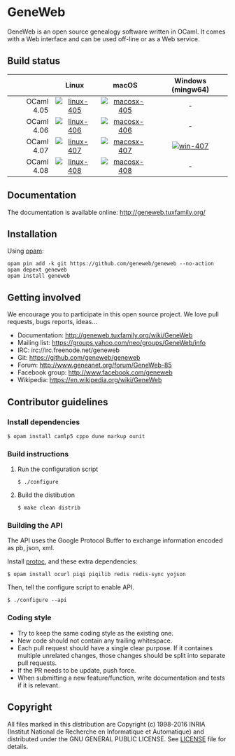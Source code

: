 # GeneWeb

GeneWeb is an open source genealogy software written in OCaml. It comes
with a Web interface and can be used off-line or as a Web service.

## Build status

|            | Linux                       | macOS                        | Windows (mingw64)
| ---:       | :---:                       | :---:                        | :---:
| OCaml 4.05 | [![linux-405]][travis-link] | [![macosx-405]][travis-link] | -
| OCaml 4.06 | [![linux-406]][travis-link] | [![macosx-406]][travis-link] | -
| OCaml 4.07 | [![linux-407]][travis-link] | [![macosx-407]][travis-link] | [![win-407]][appveyor-link]
| OCaml 4.08 | [![linux-408]][travis-link] | [![macosx-408]][travis-link] | -

[linux-405]:https://travis-matrix-badges.herokuapp.com/repos/geneweb/phonetic/branches/master/1
[linux-406]:https://travis-matrix-badges.herokuapp.com/repos/geneweb/phonetic/branches/master/2
[linux-407]:https://travis-matrix-badges.herokuapp.com/repos/geneweb/phonetic/branches/master/3
[linux-408]:https://travis-matrix-badges.herokuapp.com/repos/geneweb/phonetic/branches/master/4
[macosx-405]:https://travis-matrix-badges.herokuapp.com/repos/geneweb/phonetic/branches/master/5
[macosx-406]:https://travis-matrix-badges.herokuapp.com/repos/geneweb/phonetic/branches/master/6
[macosx-407]:https://travis-matrix-badges.herokuapp.com/repos/geneweb/phonetic/branches/master/7
[macosx-408]:https://travis-matrix-badges.herokuapp.com/repos/geneweb/phonetic/branches/master/8
[win-407]:https://ci.appveyor.com/api/projects/status/5a5yk7jvxk332pxu/branch/master?svg=true
[travis-link]:https://travis-ci.org/geneweb/geneweb
[appveyor-link]:https://ci.appveyor.com/project/geneweb/geneweb

## Documentation

The documentation is available online: http://geneweb.tuxfamily.org/

## Installation

Using [opam](https://opam.ocaml.org/):

```
opam pin add -k git https://github.com/geneweb/geneweb --no-action
opam depext geneweb
opam install geneweb
```

## Getting involved

We encourage you to participate in this open source project. We love
pull requests, bugs reports, ideas...

* Documentation: http://geneweb.tuxfamily.org/wiki/GeneWeb
* Mailing list: https://groups.yahoo.com/neo/groups/GeneWeb/info
* IRC: irc://irc.freenode.net/geneweb
* Git: https://github.com/geneweb/geneweb
* Forum: http://www.geneanet.org/forum/GeneWeb-85
* Facebook group: http://www.facebook.com/geneweb
* Wikipedia: https://en.wikipedia.org/wiki/GeneWeb

## Contributor guidelines

### Install dependencies

```
$ opam install camlp5 cppo dune markup ounit
```

### Build instructions

1. Run the configuration script
   ```
   $ ./configure
   ```
2. Build the distibution
   ```
   $ make clean distrib
   ```

### Building the API

The API uses the Google Protocol Buffer to exchange information
encoded as pb, json, xml.

Install [protoc](https://github.com/protocolbuffers/protobuf#protocol-compiler-installation),
and these extra dependencies:

```
$ opam install ocurl piqi piqilib redis redis-sync yojson
```

Then, tell the configure script to enable API.

```
$ ./configure --api
```

### Coding style

* Try to keep the same coding style as the existing one.
* New code should not contain any trailing whitespace.
* Each pull request should have a single clear purpose. If it containes
  multiple unrelated changes, those changes should be split into
  separate pull requests.
* If the PR needs to be update, push force.
* When submitting a new feature/function, write documentation and tests if it is relevant.

## Copyright

All files marked in this distribution are Copyright (c) 1998-2016 INRIA
(Institut National de Recherche en Informatique et Automatique) and
distributed under the GNU GENERAL PUBLIC LICENSE. See [LICENSE](LICENSE) file
for details.
